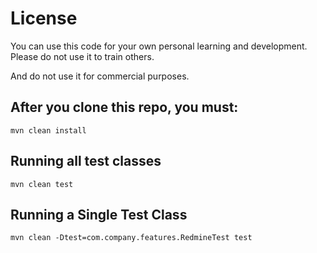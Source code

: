 License
=======
You can use this code for your own personal learning and development. Please do not use it to train others. 

And do not use it for commercial purposes.

## After you clone this repo, you must:
    mvn clean install
    
## Running  all test classes
    mvn clean test

## Running a Single Test Class
    mvn clean -Dtest=com.company.features.RedmineTest test